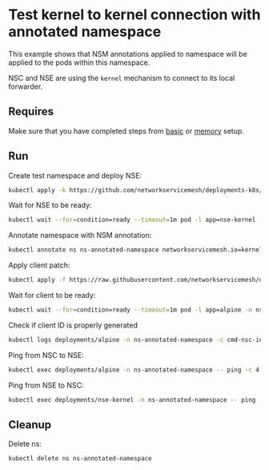 # Test kernel to kernel connection with annotated namespace

This example shows that NSM annotations applied to namespace will be applied to the pods within this namespace.  

NSC and NSE are using the `kernel` mechanism to connect to its local forwarder.


## Requires

Make sure that you have completed steps from [basic](../../basic) or [memory](../../memory) setup.

## Run

Create test namespace and deploy NSE:
```bash
kubectl apply -k https://github.com/networkservicemesh/deployments-k8s/examples/features/annotated-namespace?ref=e8238f025439742100cdf07bab44d890e0e2fa97
```

Wait for NSE to be ready:
```bash
kubectl wait --for=condition=ready --timeout=1m pod -l app=nse-kernel -n ns-annotated-namespace
```

Annotate namespace with NSM annotation:
```bash
kubectl annotate ns ns-annotated-namespace networkservicemesh.io=kernel://annotated-namespace/nsm-1
```

Apply client patch:
```bash
kubectl apply -f https://raw.githubusercontent.com/networkservicemesh/deployments-k8s/e8238f025439742100cdf07bab44d890e0e2fa97/examples/features/annotated-namespace/client.yaml
```

Wait for client to be ready:
```bash
kubectl wait --for=condition=ready --timeout=1m pod -l app=alpine -n ns-annotated-namespace
```

Check if client ID is properly generated
```bash
kubectl logs deployments/alpine -n ns-annotated-namespace -c cmd-nsc-init | grep -c '\[id:alpine-.*-0\]'
```

Ping from NSC to NSE:
```bash
kubectl exec deployments/alpine -n ns-annotated-namespace -- ping -c 4 172.16.1.100
```

Ping from NSE to NSC:
```bash
kubectl exec deployments/nse-kernel -n ns-annotated-namespace -- ping -c 4 172.16.1.101
```


## Cleanup

Delete ns:
```bash
kubectl delete ns ns-annotated-namespace
```
